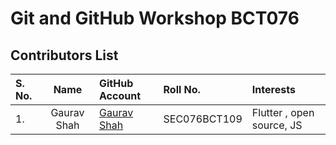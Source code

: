 # Git and GitHub Workshop BCT076
## Contributors List 

| S. No.      | Name            | GitHub Account                                      | Roll No.        | Interests                     |
| :---        |    :----:       |   :----                                             |   :----         | :----                         |
| 1.          | Gaurav Shah     | [Gaurav Shah](https://www.github.com/shahgnp)       | SEC076BCT109    | Flutter , open source, JS     |